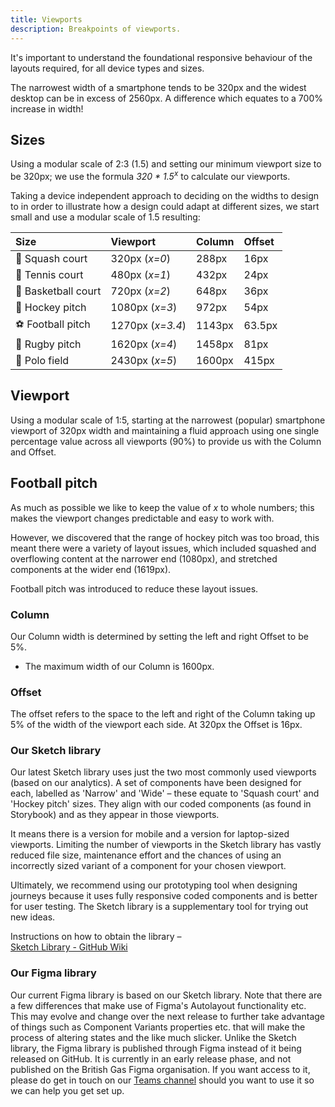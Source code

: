 ```yaml
---
title: Viewports
description: Breakpoints of viewports.
---
```


It's important to understand the foundational responsive behaviour of the layouts required, for all device types and sizes.

The narrowest width of a smartphone tends to be 320px and the widest desktop can be in excess of 2560px. A difference which equates to a 700% increase in width!

## Sizes

Using a modular scale of 2:3 (1.5) and setting our minimum viewport size to be 320px; we use the formula _320 * 1.5<sup>x</sup>_ to calculate our viewports.

Taking a device independent approach to deciding on the widths to design to in order to illustrate how a design could adapt at different sizes, we start small and use a modular scale of 1.5 resulting:


| Size | Viewport | Column | Offset |
| :--- | :--- | :--- | :--- |
| 🔵 Squash court | 320px (_x=0_) | 288px | 16px |
| 🎾 Tennis court | 480px (_x=1_) | 432px | 24px |
| 🏀 Basketball court | 720px (_x=2_) | 648px | 36px |
| 🏑 Hockey pitch | 1080px (_x=3_) | 972px | 54px |
| ⚽ Football pitch | 1270px (_x=3.4_) | 1143px | 63.5px |
| 🏉 Rugby pitch | 1620px (_x=4_) | 1458px | 81px |
| 👕 Polo field | 2430px (_x=5_) | 1600px | 415px |

## Viewport

Using a modular scale of 1:5, starting at the narrowest (popular) smartphone viewport of 320px width and maintaining a fluid approach using one single percentage value across all viewports (90%) to provide us with the Column and Offset.

## Football pitch

As much as possible we like to keep the value of _x_ to whole numbers; this makes the viewport changes predictable and easy to work with.

However, we discovered that the range of hockey pitch was too broad, this meant there were a variety of layout issues, which included squashed and overflowing content at the narrower end (1080px), and stretched components at the wider end (1619px).

Football pitch was introduced to reduce these layout issues.
### Column

Our Column width is determined by setting the left and right Offset to be 5%.

* The maximum width of our Column is 1600px.

### Offset

The offset refers to the space to the left and right of the Column taking up 5% of the width of the viewport each side. At 320px the Offset is 16px.

### Our Sketch library

Our latest Sketch library uses just the two most commonly used viewports (based on our analytics). A set of components have been designed for each, labelled as 'Narrow' and 'Wide' – these equate to 'Squash court' and 'Hockey pitch' sizes. They align with our coded components (as found in Storybook) and as they appear in those viewports.

It means there is a version for mobile and a version for laptop-sized viewports. Limiting the number of viewports in the Sketch library has vastly reduced file size, maintenance effort and the chances of using an incorrectly sized variant of a component for your chosen viewport.

Ultimately, we recommend using our prototyping tool when designing journeys because it uses fully responsive coded components and is better for user testing. The Sketch library is a supplementary tool for trying out new ideas.

Instructions on how to obtain the library –  
[Sketch Library - GitHub Wiki](https://github.com/ConnectedHomes/centrica-ux/wiki)


### Our Figma library

Our current Figma library is based on our Sketch library. Note that there are a few differences that make use of Figma's Autolayout functionality etc. This may evolve and change over the next release to further take advantage of things such as Component Variants properties etc. that will make the process of altering states and the like much slicker.
Unlike the Sketch library, the Figma library is published through Figma instead of it being released on GitHub. It is currently in an early release phase, and not published on the British Gas Figma organisation. If you want access to it, please do get in touch on our [Teams channel](https://teams.microsoft.com/l/channel/19%3ac806c8b36aec4218ae469b1d0ff6a4c3%40thread.tacv2/General?groupId=1f9c2411-216b-42a8-9bb0-c51f28ff5071&tenantId=a603898f-7de2-45ba-b67d-d35fb519b2cf) should you want to use it so we can help you get set up.
